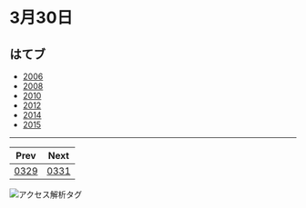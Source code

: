 # 3月30日

## はてブ

- [2006](http://b.hatena.ne.jp//kjw_junichi/20060330)
- [2008](http://b.hatena.ne.jp//kjw_junichi/20080330)
- [2010](http://b.hatena.ne.jp//kjw_junichi/20100330)
- [2012](http://b.hatena.ne.jp//kjw_junichi/20120330)
- [2014](http://b.hatena.ne.jp//kjw_junichi/20140330)
- [2015](http://b.hatena.ne.jp//kjw_junichi/20150330)

----
|Prev|Next|
|----|----|
|[0329](https://gist.github.com/kjunichi/2b69f5fb2ec90beca82d)|[0331](https://gist.github.com/kjunichi/4e0d55242b2f12c8aacb)

![アクセス解析タグ](http://kjunurl2015.appspot.com/ykoV?p=0330.md)
